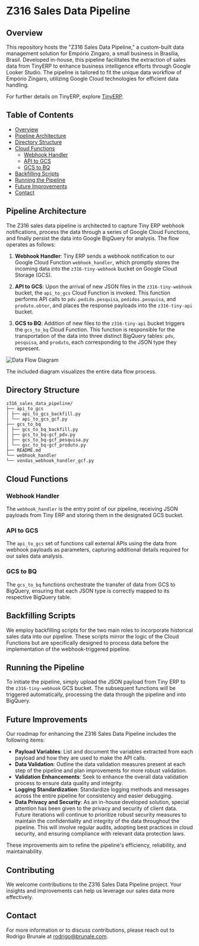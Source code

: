# Z316 Sales Data Pipeline

## Overview
This repository hosts the "Z316 Sales Data Pipeline," a custom-built data management solution for Empório Zingaro, a small business in Brasília, Brasil. Developed in-house, this pipeline facilitates the extraction of sales data from TinyERP to enhance business intelligence efforts through Google Looker Studio. The pipeline is tailored to fit the unique data workflow of Empório Zingaro, utilizing Google Cloud technologies for efficient data handling.

For further details on TinyERP, explore [TinyERP](https://tiny.com.br/).

## Table of Contents
- [Overview](#overview)
- [Pipeline Architecture](#pipeline-architecture)
- [Directory Structure](#directory-structure)
- [Cloud Functions](#cloud-functions)
  - [Webhook Handler](#webhook-handler)
  - [API to GCS](#api-to-gcs)
  - [GCS to BQ](#gcs-to-bq)
- [Backfilling Scripts](#backfilling-scripts)
- [Running the Pipeline](#running-the-pipeline)
- [Future Improvements](#future-improvements)
- [Contact](#contact)

## Pipeline Architecture
The Z316 sales data pipeline is architected to capture Tiny ERP webhook notifications, process the data through a series of Google Cloud Functions, and finally persist the data into Google BigQuery for analysis. The flow operates as follows:

1. **Webhook Handler**: Tiny ERP sends a webhook notification to our Google Cloud Function `webhook_handler`, which promptly stores the incoming data into the `z316-tiny-webhook` bucket on Google Cloud Storage (GCS).

2. **API to GCS**: Upon the arrival of new JSON files in the `z316-tiny-webhook` bucket, the `api_to_gcs` Cloud Function is invoked. This function performs API calls to `pdv.pedido.pesquisa`, `pedidos.pesquisa`, and `produto.obter`, and places the response payloads into the `z316-tiny-api` bucket.

3. **GCS to BQ**: Addition of new files to the `z316-tiny-api` bucket triggers the `gcs_to_bq` Cloud Function. This function is responsible for the transportation of the data into three distinct BigQuery tables: `pdv`, `pesquisa`, and `produto`, each corresponding to the JSON type they represent.

![Data Flow Diagram](https://i.imgur.com/xJE8enR.png)

The included diagram visualizes the entire data flow process.

## Directory Structure
```
z316_sales_data_pipeline/
├── api_to_gcs
│ ├── api_to_gcs_backfill.py
│ └── api_to_gcs_gcf.py
├── gcs_to_bq
│ ├── gcs_to_bq_backfill.py
│ ├── gcs_to_bq-gcf_pdv.py
│ ├── gcs_to_bq-gcf_pesquisa.py
│ └── gsc_to_bq-gcf_produto.py
├── README.md
└── webhook_handler
└── vendas_webhook_handler_gcf.py
```

## Cloud Functions

### Webhook Handler
The `webhook_handler` is the entry point of our pipeline, receiving JSON payloads from Tiny ERP and storing them in the designated GCS bucket.

### API to GCS
The `api_to_gcs` set of functions call external APIs using the data from webhook payloads as parameters, capturing additional details required for our sales data analysis.

### GCS to BQ
The `gcs_to_bq` functions orchestrate the transfer of data from GCS to BigQuery, ensuring that each JSON type is correctly mapped to its respective BigQuery table.

## Backfilling Scripts
We employ backfilling scripts for the two main roles to incorporate historical sales data into our pipeline. These scripts mirror the logic of the Cloud Functions but are specifically designed to process data before the implementation of the webhook-triggered pipeline.

## Running the Pipeline
To initiate the pipeline, simply upload the JSON payload from Tiny ERP to the `z316-tiny-webhook` GCS bucket. The subsequent functions will be triggered automatically, processing the data through the pipeline and into BigQuery.

## Future Improvements
Our roadmap for enhancing the Z316 Sales Data Pipeline includes the following items:

- **Payload Variables**: List and document the variables extracted from each payload and how they are used to make the API calls.
- **Data Validation**: Outline the data validation measures present at each step of the pipeline and plan improvements for more robust validation.
- **Validation Enhancements**: Seek to enhance the overall data validation process to ensure data quality and integrity.
- **Logging Standardization**: Standardize logging methods and messages across the entire pipeline for consistency and easier debugging.
- **Data Privacy and Security**: As an in-house developed solution, special attention has been given to the privacy and security of client data. Future iterations will continue to prioritize robust security measures to maintain the confidentiality and integrity of the data throughout the pipeline. This will involve regular audits, adopting best practices in cloud security, and ensuring compliance with relevant data protection laws.

These improvements aim to refine the pipeline's efficiency, reliability, and maintainability.

## Contributing
We welcome contributions to the Z316 Sales Data Pipeline project. Your insights and improvements can help us leverage our sales data more effectively.

## Contact
For more information or to discuss contributions, please reach out to Rodrigo Brunale at [rodrigo@brunale.com](mailto:rodrigo@brunale.com).

